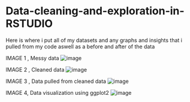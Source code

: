 # Data-cleaning-and-exploration-in-RSTUDIO


Here is where i put all of my datasets and any graphs and insights that i pulled from my code aswell as a before and after of the data

IMAGE 1 , Messy data
![image](https://github.com/JaydenNash/Data-cleaning-and-exploration-in-RSTUDIO/assets/139580920/cf1dc2d6-3d2a-4d8e-b133-d978cd02d28d)

IMAGE 2 , Cleaned data
![image](https://github.com/JaydenNash/Data-cleaning-and-exploration-in-RSTUDIO/assets/139580920/708d73bb-c821-48f9-8263-a0b2d6eab0f6)

IMAGE 3 , Data pulled from cleaned data
![image](https://github.com/JaydenNash/Data-cleaning-and-exploration-in-RSTUDIO/assets/139580920/dd5624f2-bc79-4120-9690-3d6efc1daf54)

IMAGE 4, Data visualization using ggplot2
![image](https://github.com/JaydenNash/Data-cleaning-and-exploration-in-RSTUDIO/assets/139580920/8f6d0db3-7cd0-454d-9382-96cae6a182d7)




